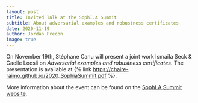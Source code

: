 ```yaml
---
layout: post
title: Invited Talk at the SophI.A Summit
subtitle: About adversarial examples and robustness certificates
date: 2020-11-19
author: Jordan Frecon
image: true
---
```




On November 19th, Stéphane Canu will present a joint work Ismaïla Seck & Gaelle Loosli on *Adversarial examples and robustness certificates*. The presentation is available at {% link https://chaire-raimo.github.io/2020_SophiaSummit.pdf %}.


More information about the event can be found on the <a href="https://univ-cotedazur.fr/events-uca/sophia-summit">SophI.A Summit website</a>.


